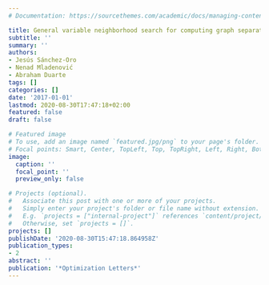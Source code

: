 ```yaml
---
# Documentation: https://sourcethemes.com/academic/docs/managing-content/

title: General variable neighborhood search for computing graph separators
subtitle: ''
summary: ''
authors:
- Jesús Sánchez-Oro
- Nenad Mladenović
- Abraham Duarte
tags: []
categories: []
date: '2017-01-01'
lastmod: 2020-08-30T17:47:18+02:00
featured: false
draft: false

# Featured image
# To use, add an image named `featured.jpg/png` to your page's folder.
# Focal points: Smart, Center, TopLeft, Top, TopRight, Left, Right, BottomLeft, Bottom, BottomRight.
image:
  caption: ''
  focal_point: ''
  preview_only: false

# Projects (optional).
#   Associate this post with one or more of your projects.
#   Simply enter your project's folder or file name without extension.
#   E.g. `projects = ["internal-project"]` references `content/project/deep-learning/index.md`.
#   Otherwise, set `projects = []`.
projects: []
publishDate: '2020-08-30T15:47:18.864958Z'
publication_types:
- 2
abstract: ''
publication: '*Optimization Letters*'
---
```

